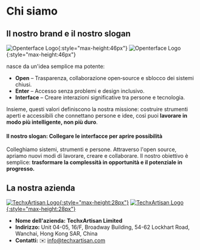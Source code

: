 # Chi siamo

## Il nostro brand e il nostro slogan

![Openterface Logo](https://assets.openterface.com/images/openterface.svg#only-light){:style="max-height:46px"}
![Openterface Logo](https://assets.openterface.com/images/openterface_w.svg#only-dark){:style="max-height:46px"}

nasce da un'idea semplice ma potente:

* **Open** – Trasparenza, collaborazione open‑source e sblocco dei sistemi chiusi.
* **Enter** – Accesso senza problemi e design inclusivo.
* **Interface** – Creare interazioni significative tra persone e tecnologia.

Insieme, questi valori definiscono la nostra missione: costruire strumenti aperti e accessibili che connettano persone e idee, così puoi **lavorare in modo più intelligente, non più duro**.

#### Il nostro slogan: **Collegare le interfacce per aprire possibilità**

Colleghiamo sistemi, strumenti e persone.
Attraverso l'open source, apriamo nuovi modi di lavorare, creare e collaborare.
Il nostro obiettivo è semplice: **trasformare la complessità in opportunità e il potenziale in progresso.**

## La nostra azienda

[![TechxArtisan Logo](https://assets.openterface.com/images/logo_txa_b.svg#only-light){:style="max-height:28px"}](https://techxartisan.com)
[![TechxArtisan Logo](https://assets.openterface.com/images/logo_txa_w.svg#only-dark){:style="max-height:28px"}](https://techxartisan.com)

- **Nome dell'azienda:** **TechxArtisan Limited**  
- **Indirizzo:** Unit 04-05, 16/F, Broadway Building, 54-62 Lockhart Road, Wanchai, Hong Kong SAR, China
- **Contatti:** ✉️ [info@techxartisan.com](mailto:info@techxartisan.com)  


